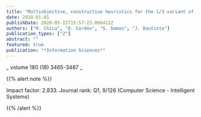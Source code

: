 ```yaml
---
title: "Multiobjective, constructive heuristics for the 1/3 variant of the time and space assembly line balancing problem: ACO and random greedy search"
date: 2010-01-01
publishDate: 2020-05-15T15:57:23.066412Z
authors: ["M. Chica", "O. Cordón", "S. Damas", "J. Bautista"]
publication_types: ["2"]
abstract: ""
featured: true
publication: "*Information Sciences*"
---
```



_ volume 180 (18) 3465-3487 _


{{% alert note %}}

Impact factor: 2.833. Journal rank: Q1, 9/126 (Computer Science - Intelligent Systems)

{{% /alert %}}
